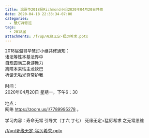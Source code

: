 ```yaml
---
title: 温哥华2018届Richmond小组2020年04月20日共修
date: 2020-04-18 22:33:34-07:00
categories:
  - 慧灯禅修班
tags:
  - 2018届
attachments: /f/up/死缘无定-猛厉希求.pptx
---
```

2018届温哥华慧灯小组共修通知：\
诸法等性本基法界中\
自现圆满三身游舞力\
离障本来怙主龙钦巴\
祈请无垢光尊常护我\
\
时间：\
2020年04月20日 星期一，下午6：30\
\
地点：\
网络 <https://zoom.us/j/7789995278> 。\
\
学习内容：寿命无常 引导文（丁六 丁七） 死缘无定+猛厉希求 之无常思维

[/f/up/死缘无定-猛厉希求.pptx](/f/up/死缘无定-猛厉希求.pptx)
